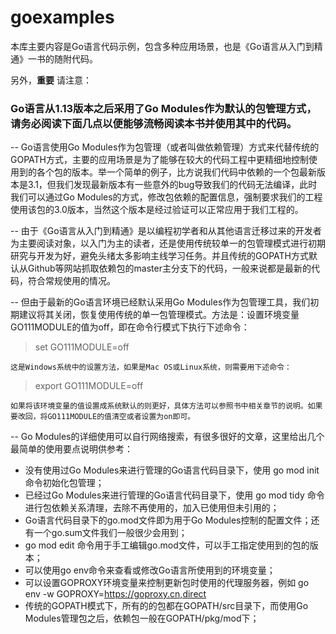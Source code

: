 # goexamples

本库主要内容是Go语言代码示例，包含多种应用场景，也是《Go语言从入门到精通》一书的随附代码。


另外，**重要** 请注意：

### Go语言从1.13版本之后采用了Go Modules作为默认的包管理方式，请务必阅读下面几点以便能够流畅阅读本书并使用其中的代码。


-- Go语言使用Go Modules作为包管理（或者叫做依赖管理）方式来代替传统的GOPATH方式，主要的应用场景是为了能够在较大的代码工程中更精细地控制使用到的各个包的版本。举一个简单的例子，比方说我们代码中依赖的一个包最新版本是3.1，但我们发现最新版本有一些意外的bug导致我们的代码无法编译，此时我们可以通过Go Modules的方式，修改包依赖的配置信息，强制要求我们的工程使用该包的3.0版本，当然这个版本是经过验证可以正常应用于我们工程的。

-- 由于《Go语言从入门到精通》是以编程初学者和从其他语言迁移过来的开发者为主要阅读对象，以入门为主的读者，还是使用传统较单一的包管理模式进行初期研究与开发为好，避免头绪太多影响主线学习任务。并且传统的GOPATH方式默认从Github等网站抓取依赖包的master主分支下的代码，一般来说都是最新的代码，符合常规使用的情况。

-- 但由于最新的Go语言环境已经默认采用Go Modules作为包管理工具，我们初期建议将其关闭，恢复使用传统的单一包管理模式。方法是：设置环境变量GO111MODULE的值为off，即在命令行模式下执行下述命令：

> set GO111MODULE=off

    这是Windows系统中的设置方法，如果是Mac OS或Linux系统，则需要用下述命令：

> export GO111MODULE=off

    如果将该环境变量的值设置成系统默认的则更好，具体方法可以参照书中相关章节的说明。如果要改回，将GO111MODULE的值清空或者设置为on即可。

-- Go Modules的详细使用可以自行网络搜索，有很多很好的文章，这里给出几个最简单的使用要点说明供参考：

* 没有使用过Go Modules来进行管理的Go语言代码目录下，使用 go mod init 命令初始化包管理；
* 已经过Go Modules来进行管理的Go语言代码目录下，使用 go mod tidy 命令进行包依赖关系清理，去除不再使用的，加入已使用但未引用的；
* Go语言代码目录下的go.mod文件即为用于Go Modules控制的配置文件；还有一个go.sum文件我们一般很少会用到；
* go mod edit 命令用于手工编辑go.mod文件，可以手工指定使用到的包的版本；
* 可以使用go env命令来查看或修改Go语言所使用到的环境变量；
* 可以设置GOPROXY环境变量来控制更新包时使用的代理服务器，例如 go env -w GOPROXY=https://goproxy.cn,direct
* 传统的GOPATH模式下，所有的的包都在GOPATH/src目录下，而使用Go Modules管理包之后，依赖包一般在GOPATH/pkg/mod下；


